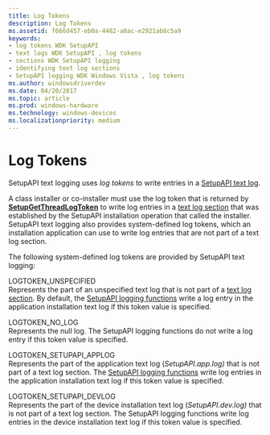 ```yaml
---
title: Log Tokens
description: Log Tokens
ms.assetid: f666d457-eb0a-4482-a8ac-e2921ab8c5a9
keywords:
- log tokens WDK SetupAPI
- text logs WDK SetupAPI , log tokens
- sections WDK SetupAPI logging
- identifying text log sections
- SetupAPI logging WDK Windows Vista , log tokens
ms.author: windowsdriverdev
ms.date: 04/20/2017
ms.topic: article
ms.prod: windows-hardware
ms.technology: windows-devices
ms.localizationpriority: medium
---
```


# Log Tokens


SetupAPI text logging uses *log tokens* to write entries in a [SetupAPI text log](setupapi-text-logs.md).

A class installer or co-installer must use the log token that is returned by [**SetupGetThreadLogToken**](https://msdn.microsoft.com/library/windows/hardware/ff552211) to write log entries in a [text log section](format-of-a-text-log-section.md) that was established by the SetupAPI installation operation that called the installer. SetupAPI text logging also provides system-defined log tokens, which an installation application can use to write log entries that are not part of a text log section.

The following system-defined log tokens are provided by SetupAPI text logging:

<a href="" id="logtoken-unspecified"></a>LOGTOKEN_UNSPECIFIED  
Represents the part of an unspecified text log that is not part of a [text log section](format-of-a-text-log-section.md). By default, the [SetupAPI logging functions](https://msdn.microsoft.com/library/windows/hardware/ff550878) write a log entry in the application installation text log if this token value is specified.

<a href="" id="logtoken-no-log"></a>LOGTOKEN_NO_LOG  
Represents the null log. The SetupAPI logging functions do not write a log entry if this token value is specified.

<a href="" id="logtoken-setupapi-applog"></a>LOGTOKEN_SETUPAPI_APPLOG  
Represents the part of the application text log (*SetupAPI.app.log)* that is not part of a text log section. The [SetupAPI logging functions](https://msdn.microsoft.com/library/windows/hardware/ff550878) write log entries in the application installation text log if this token value is specified.

<a href="" id="logtoken-setupapi-devlog"></a>LOGTOKEN_SETUPAPI_DEVLOG  
Represents the part of the device installation text log (*SetupAPI.dev.log)* that is not part of a text log section. The SetupAPI logging functions write log entries in the device installation text log if this token value is specified.

 

 





